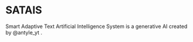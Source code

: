 # SATAIS
Smart Adaptive Text Artificial Intelligence System is a generative AI created by @antyle_yt .
